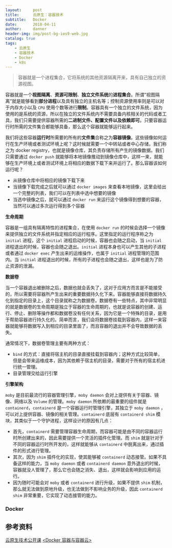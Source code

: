 ```yaml
---
layout:     post
title:      云原生：容器技术
subtitle:   Docker
date:       2018-04-11
author:     danner
header-img: img/post-bg-ios9-web.jpg
catalog: true
tags:
    - 云原生
    - 容器技术
    - Docker
    - k8s
---
```


> 容器就是一个进程集合，它将系统的其他资源隔离开来，具有自己独立的资源视图。

容器就是一个**视图隔离**、**资源可限制**、**独立文件系统**的**进程集合**。所谓“视图隔离”就是能够看到**部分进程**以及具有独立的主机名等；控制资源使用率则是可以对于内存大小以及 `CPU` 使用个数等进行**限制**。容器具有一个独立的文件系统，因为使用的是系统的资源，所以在独立的文件系统内不需要具备内核相关的代码或者工具，我们只需要提供容器所需的**二进制文件、配置文件以及依赖即可**。只要容器运行时所需的文件集合都能够具备，那么这个容器就能够运行起来。

我们将这些容器**运行时**所需要的所有的**文件集**合称之为**容器镜像**。这些镜像如何运行在生产环境或者测试环境上呢？这时候就需要一个中转站或者中心存储，我们称之为 docker registry，也就是镜像仓库，其负责存储所有产生的镜像数据。我们只需要通过 `docker push` 就能够将本地镜像推动到镜像仓库中，这样一来，就能够在生产环境上或者测试环境上将相应的数据下载下来并运行了。那么容器该如何运行呢？

- 从镜像仓库中将相应的镜像下载下来
- 当镜像下载完成之后就可以通过 `docker images` 来查看本地镜像，这里会给出一个完整的列表，我们可以在列表中选中想要的镜像
- 当选中镜像之后，就可以通过 `docker run` 来运行这个镜像得到想要的容器，当然可以通过多次运行得到多个容器


**生命周期**

容器是一组具有隔离特性的进程集合，在使用 `docker run` 的时候会选择一个镜像来提供独立的文件系统并指定相应的运行程序。这里指定的运行程序称之为 `initial` 进程，这个 `initial` 进程启动的时候，容器也会随之启动，当 `initial` 进程退出的时候，容器也会随之退出。`initial` 进程本身也可以产生其他的子进程或者通过 `docker exec` 产生出来的运维操作，也属于 `initial` 进程管理的范围内。当 `initial` 进程退出的时候，所有的子进程也会随之退出，这样也是为了防止资源的泄漏。


**数据卷**

当一个容器退出被删除之后，数据也就会丢失了，这对于应用方而言是不能接受的，所以需要将容器所产生出来的重要数据持久化下来。容器能够直接将数据持久化到指定的目录上，这个目录就称之为数据卷。数据卷有一些特点，其中非常明显的就是数据卷的生命周期是独立于容器的生命周期的，也就是说容器的创建、运行、停止、删除等操作都和数据卷没有任何关系，因为它是一个特殊的目录，是用于帮助容器进行持久化的。简单而言，我们会将数据卷挂载到容器内，这样一来容器就能够将数据写入到相应的目录里面了，而且容器的退出并不会导致数据的丢失。

通常情况下，数据卷管理主要有两种方式：

- `bind` 的方式：直接将宿主机的目录直接挂载到容器内；这种方式比较简单，但是会带来运维成本，因为其依赖于宿主机的目录，需要对于所有的宿主机进行统一管理。
- 目录管理交给运行引擎


**引擎架构**

`moby` 是目前最流行的容器管理引擎，`moby daemon` 会对上提供有关于容器、镜像、网络以及 `Volume` 的管理。`moby daemon` 所依赖的最重要的组件就是 `containerd`，`containerd` 是一个容器运行时管理引擎，其独立于 `moby daemon` ，可以对上提供容器、镜像的相关管理。`containerd` 底层有 `containerd shim` 模块，其类似于一个守护进程，这样设计的原因有几点：

- 首先，`containerd` 需要管理容器生命周期，而容器可能是由不同的容器运行时所创建出来的，因此需要提供一个灵活的插件化管理。而 `shim` 就是针对于不同的容器运行时所开发的，这样就能够从 `containerd` 中脱离出来，通过插件的形式进行管理。
- 其次，因为 `shim` 插件化的实现，使其能够被 `containerd` 动态接管。如果不具备这样的能力，当 `moby daemon` 或者 `containerd daemon` 意外退出的时候，容器就没人管理了，那么它也会随之消失、退出，这样就会影响到应用的运行。
- 因为随时可能会对 `moby` 或者 `containerd` 进行升级，如果不提供 `shim` 机制，那么就无法做到原地升级，也无法做到不影响业务的升级，因此 `containerd shim` 非常重要，它实现了动态接管的能力。






### Docker

	











## 参考资料

[云原生技术公开课]()
[<Docker 容器与容器云>]()